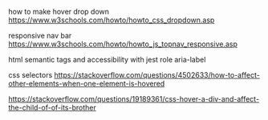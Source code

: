 how to make hover drop down 
https://www.w3schools.com/howto/howto_css_dropdown.asp

responsive nav bar
https://www.w3schools.com/howto/howto_js_topnav_responsive.asp


html semantic tags and accessibility
with jest
role
aria-label


css selectors
https://stackoverflow.com/questions/4502633/how-to-affect-other-elements-when-one-element-is-hovered


https://stackoverflow.com/questions/19189361/css-hover-a-div-and-affect-the-child-of-of-its-brother



